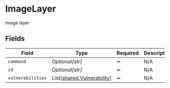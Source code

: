# ImageLayer

image layer


## Fields

| Field                                                              | Type                                                               | Required                                                           | Description                                                        |
| ------------------------------------------------------------------ | ------------------------------------------------------------------ | ------------------------------------------------------------------ | ------------------------------------------------------------------ |
| `command`                                                          | *Optional[str]*                                                    | :heavy_minus_sign:                                                 | N/A                                                                |
| `id`                                                               | *Optional[str]*                                                    | :heavy_minus_sign:                                                 | N/A                                                                |
| `vulnerabilities`                                                  | List[[shared.Vulnerability](../../models/shared/vulnerability.md)] | :heavy_minus_sign:                                                 | N/A                                                                |